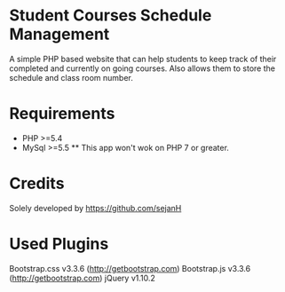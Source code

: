 Student Courses Schedule Management
===================================
A simple PHP based website that can help students to keep track of their completed and currently on going courses.
Also allows them to store the schedule and class room number.

Requirements
============
* PHP >=5.4
* MySql >=5.5
** This app won't wok on PHP 7 or greater.

Credits
=======
Solely developed by https://github.com/sejanH

Used Plugins
============
Bootstrap.css v3.3.6 (http://getbootstrap.com)
Bootstrap.js v3.3.6 (http://getbootstrap.com)
jQuery v1.10.2
